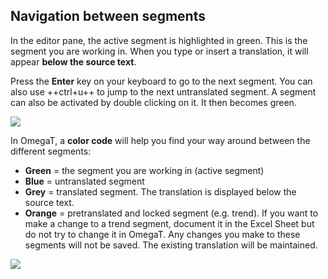 ## Navigation between segments

In the editor pane, the active segment is highlighted in green. This is the segment you are working in. When you type or insert a translation, it will appear **below the source text**. 

Press the **Enter** key on your keyboard to go to the next segment. You can also use ++ctrl+u++ to jump to the next untranslated segment.
A segment can also be activated by double clicking on it. It then becomes green.

![](assets/07_active_segment.jpg)

In OmegaT, a **color code** will help you find your way around between the different segments:

  + **Green** = the segment you are working in (active segment)
  + **Blue** = untranslated segment
  + **Grey** = translated segment. The translation is displayed below the source text.
  + **Orange** = pretranslated and locked segment (e.g. trend). If you want to make a change to a trend segment, document it in the Excel Sheet but do not try to change it in OmegaT. Any changes you make to these segments will not be saved. The existing translation will be maintained.

![](assets/08_color_coding.jpg)




